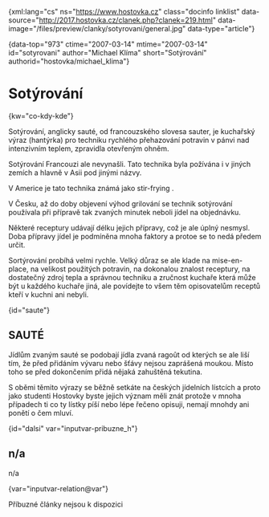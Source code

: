 
{xml:lang="cs" ns="https://www.hostovka.cz" class="docinfo linklist" data-source="http://2017.hostovka.cz/clanek.php?clanek=219.html" data-image="/files/preview/clanky/sotyrovani/general.jpg" data-type="article"}

{data-top="973" ctime="2007-03-14" mtime="2007-03-14" id="sotyrovani" author="Michael Klíma" short="Sotýrování" authorid="hostovka/michael_klima"}

# Sotýrování

<!-- generated attribute kw by user_updatekw.sh on 2020-07-05, do not edit -->

{kw="co-kdy-kde"}

Sotýrování, anglicky sauté, od francouzského slovesa sauter, je kuchařský výraz (hantýrka) pro techniku rychlého přehazování potravin v pánvi nad intenzivním teplem, zpravidla otevřeným ohněm.

Sotýrování Francouzi ale nevynašli. Tato technika byla požívána i v jiných zemích a hlavně v Asii pod jinými názvy.

V Americe je tato technika známá jako stir-frying .

V Česku, až do doby objevení výhod grilování se technik sotýrování používala při přípravě tak zvaných minutek neboli jídel na objednávku.

Některé receptury udávají délku jejich přípravy, což je ale úplný nesmysl. Doba přípravy jídel je podmíněna mnoha faktory a protoe se to nedá předem určit.

Sortýrování probíhá velmi rychle. Velký důraz se ale klade na mise-en- place, na velikost použitých potravin, na dokonalou znalost receptury, na dostatečný zdroj tepla a správnou techniku a zručnost kuchaře která může být u každého kuchaře jiná, ale povídejte to všem těm opisovatelům receptů kteří v kuchni ani nebyli.

{id="saute"}

## SAUTÉ

Jídlům zvaným sauté se podobají jídla zvaná ragoût od kterých se ale liší tím, že před přidáním vývaru nebo šťávy nejsou zaprášená moukou. Místo toho se před dokončením přidá nějaká zahuštěná tekutina.

S oběmi těmito výrazy se běžně setkáte na českých jídelních lístcích a proto jako studenti Hostovky byste jejich význam měli znát protože v mnoha případech ti co ty lístky píší nebo lépe řečeno opisuji, nemají mnohdy ani ponětí o čem mluví.

{id="dalsi" var="inputvar-pribuzne_h"}

## n/a

n/a

{var="inputvar-relation@var"}

Příbuzné články nejsou k dispozici

